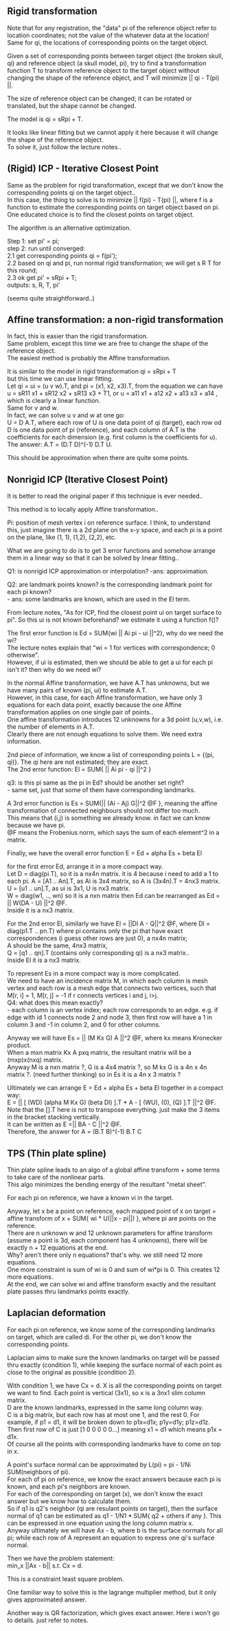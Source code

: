 Rigid transformation
--------------------

Note that for any registration, the "data" pi of the reference object refer to location coordinates; not the value of the whatever data at the location!  
Same for qi, the locations of corresponding points on the target object.

Given a set of corresponding points between target object (the broken skull, qi) and reference object (a skull model, pi),
try to find a transformation function T to transform reference object to the target object without changing the shape of the reference object, 
and T will minimize || qi - T(pi) ||.

The size of reference object can be changed; it can be rotated or translated, but the shape cannot be changed.

The model is qi = sRpi + T.

It looks like linear fitting but we cannot apply it here because it will change the shape of the reference object.  
To solve it, just follow the lecture notes.. 


(Rigid) ICP - Iterative Closest Point
-------------------------------------

Same as the problem for rigid transformation, except that we don't know the corresponding points qi on the target object..  
In this case, the thing to solve is to minimize || f(pi) - T(pi) ||, 
where f is a function to estimate the corresponding points on target object based on pi.  
One educated choice is to find the closest points on target object.  

The algorithm is an alternative optimization.

Step 1: set pi' = pi;  
step 2: run until converged:  
	2.1 get corresponding points qi = f(pi');  
	2.2 based on qi and pi, run normal rigid transformation; we will get s R T for this round;  
	2.3 ok get pi' = sRpi + T;  
outputs: s, R, T, pi'

(seems quite straightforward..)


Affine transformation: a non-rigid transformation 
---------------------------------------------------

In fact, this is easier than the rigid transformation.  
Same problem, except this time we are free to change the shape of the reference object.  
The easiest method is probably the Affine transformation.

It is similar to the model in rigid transformation qi = sRpi + T  
but this time we can use linear fitting.  
Let qi = ui = (u v w).T, and pi = (x1, x2, x3).T, 
from the equation we can have  
u = sR11 x1 + sR12 x2 + sR13 x3 + T1, or
u = a11 x1 + a12 x2 + a13 x3 + a14 , which is clearly a linear function.  
Same for v and w.  
In fact, we can solve u v and w at one go:  
U = D A.T, where each row of U is one data point of qi (target), 
each row od D is one data point of pi (reference), 
and each column of A.T is the coefficients for each dimension (e.g. first column is the coefficients for u).  
The answer: A.T = (D.T D)^(-1) D.T U.

This should be approximation when there are quite some points.

Nonrigid ICP (Iterative Closest Point)
------------------------------------------

It is better to read the original paper if this technique is ever needed..

This method is to locally apply Affine transformation..

Pi: position of mesh vertex i on reference surface. 
I think, to understand this, just imagine there is a 2d plane on the x-y space, and each pi is a point on the plane, like (1, 1), (1,2), (2,2), etc.

What we are going to do is to get 3 error functions and somehow arrange them in a linear way so that it can be solved by linear fitting..

Q1: is nonrigid ICP approximation or interpolation?  -ans: approximation.

Q2: are landmark points known? is the corresponding landmark point for each pi known?  
	- ans: some landmarks are known, which are used in the El term.

From lecture notes, "As for ICP, find the closest point ui on target surface to pi". 
So this ui is not known beforehand? we estimate it using a function f()?

The first error function is Ed = SUM{wi || Ai pi - ui ||^2}, why do we need the wi?  
The lecture notes explain that "wi = 1 for vertices with correspondence; 0 otherwise".  
However, if ui is estimated, then we should be able to get a ui for each pi isn't it? then why do we need wi?

In the normal Affine transformation, we have A.T has unknowns, but we have many pairs of known (pi, ui) to estimate A.T.  
However, in this case, for each Affine transformation, we have only 3 equations for each data point,
exactly because the one Affine transformation applies on one single pair of points..  
One affine transformation introduces 12 unknowns for a 3d point (u,v,w), i.e. the number of elements in A.T.  
Clearly there are not enough equations to solve them.
We need extra information.

2nd piece of information, we know a list of corresponding points L = {(pi, qi)}.
The qi here are not estimated; they are exact.  
The 2nd error function: El = SUM{ || Ai pi - qi ||^2 }

q3: is this pi same as the pi in Ed? should be another set right?  
	- same set, just that some of them have corresponding landmarks.

A 3rd error function is Es = SUM{|| (Ai - Aj) G||^2 @F }, 
meaning the affine transformation of connected neighbours should not differ too much.  
This means that (i,j) is something we already know. in fact we can know because we have pi.  
@F means the Frobenius norm, which says the sum of each element^2 in a matrix.

Finally, we have the overall error function E = Ed + alpha Es + beta El

for the first error Ed, arrange it in a more compact way.  
Let D = diag(pi.T), so it is a nx4n matrix. it is 4 because i need to add a 1 to each pi. 
A = [A1 .. An].T, as Ai is 3x4 matrix, so A is (3x4n).T = 4nx3 matrix.  
U = [u1 .. un].T, as ui is 3x1, U is nx3 matrix.  
W = diag(w1, .., wn) so it is a nxn matrix
then Ed can be rearranged as Ed = || W(DA - U) ||^2 @F.  
Inside it is a nx3 matrix.

For the 2nd error El, similarly we have El = ||Dl A - Q||^2 @F, 
where Dl = diag(p1.T .. pn.T) where pi contains only the pi that have exact correspondences (i guess other rows are just 0), a nx4n matrix;  
A should be the same, 4nx3 matrix,  
Q = [q1 .. qn].T (contains only corresponding qi) is a nx3 matrix..   
Inside El it is a nx3 matrix.

To represent Es in a more compact way is more complicated.  
We need to have an incidence matrix M, in which each column is mesh vertex and each row is a mesh edge that connects two vertices, 
such that M[r, i] = 1, M[r, j] = -1 if r connects vertices i and j, i>j.  
Q4: what does this mean exactly?   
	- each column is an vertex index; each row corresponds to an edge. e.g. if edge with id 1 connects node 2 and node 3, then first row will have a 1 in column 3 and -1 in column 2, and 0 for other columns. 

Anyway we will have Es = || (M Kx G) A ||^2 @F, where kx means Kronecker product.  
When a mxn matrix Kx A pxq matrix, the resultant matrix will be a (mxp)x(nxq) matrix.  
Anyway M is a nxn matrix ?, G is a 4x4 matrix ?, so M kx G is a 4n x 4n matrix ?. (need further thinking) 
so in Es it is a 4n x 3 matrix ?

Ultimately we can arrange E = Ed + alpha Es + beta El together in a compact way:  
E = || [ (WD) (alpha M Kx G) (beta Dl) ].T * A - [ (WU), (0), (Q) ].T ||^2 @F.  
Note that the [].T here is not to transpose everything. just make the 3 items in the bracket stacking vertically.  
It can be written as E =|| BA - C ||^2 @F.  
Therefore, the answer for A = (B.T B)^(-1) B.T C


TPS (Thin plate spline)
-------------------

Thin plate spline leads to an algo of a global affine transform + some terms to take care of the nonlinear parts.  
This algo minimizes the bending energy of the resultant "metal sheet". 

For each pi on reference, we have a known vi in the target.

Anyway, let x be a point on reference, each mapped point of x on target = affine transform of x + SUM{ wi * U(||x - pi||) }, 
where pi are points on the reference.  
There are n unknown w and 12 unknown parameters for affine transform (assume a point is 3d, each component has 4 unknowns), 
there will be exactly n + 12 equations at the end.  
Why? aren't there only n equations? that's why. we still need 12 more equations.  
One more constraint is sum of wi is 0 and sum of wi*pi is 0. 
This creates 12 more equations.  
At the end, we can solve wi and affine transform exactly and the resultant plate passes thru landmarks points exactly.


Laplacian deformation
-------------------------------

For each pi on reference, we know some of the corresponding landmarks on target, which are called di.
For the other pi, we don't know the corresponding points.

Laplacian aims to make sure the known landmarks on target will be passed thru exactly (condition 1),
while keeping the surface normal of each point as close to the original as possible (condition 2).

With condition 1, we have Cx = d. 
X is all the corresponding points on target we want to find. 
Each point is vertical (3x1), so x is a 3nx1 slim column matrix.  
D are the known landmarks, expressed in the same long column way.  
C is a big matrix, but each row has at most one 1, and the rest 0. 
For example, if p1 = d1, it will be broken down to p1x=d1x; p1y=d1y; p1z=d1z.
Then first row of C is just [1 0 0 0 0 0...] meaning x1 = d1 which means p1x = d1x.  
Of course all the points with corresponding landmarks have to come on top in x.

A point's surface normal can be approximated by L(pi) = pi - 1/Ni SUM(neighbors of pi).  
For each of pi on reference, we know the exact answers because each pi is known, and each pi's neighbors are known.  
For each of the corresponding on target (x), we don't know the exact answer but we know how to calculate them.  
So if q1 is q2's neighbor (qi are resulant points on target), then the surface normal of q1 can be estimated as q1 - 1/N1 * SUM{ q2 + others if any }.
This can be expressed in one equation using the long column matrix x.  
Anyway ultimately we will have Ax - b, where b is the surface normals for all pi; 
while each row of A represent an equation to express one qi's surface normal.

Then we have the problem statement:  
min_x ||Ax - b|| s.t. Cx = d.  

This is a constraint least square problem.

One familiar way to solve this is the lagrange multiplier method, but it only gives approximated answer.

Another way is QR factorization, which gives exact answer.
Here i won't go to details. just refer to notes.

